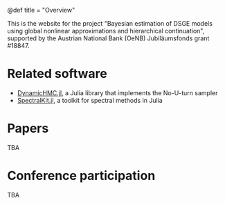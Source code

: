 @def title = "Overview"

This is the website for the project "Bayesian estimation of DSGE models using global nonlinear approximations and hierarchical continuation", supported by the Austrian National Bank (OeNB) Jubiläumsfonds grant #18847.

# Related software

- [DynamicHMC.jl](https://github.com/tpapp/DynamicHMC.jl), a Julia library that implements the No-U-turn sampler
- [SpectralKit.jl](https://github.com/tpapp/SpectralKit.jl), a toolkit for spectral methods in Julia

# Papers

TBA

# Conference participation

TBA
